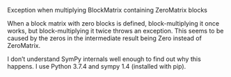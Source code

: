 Exception when multiplying BlockMatrix containing ZeroMatrix blocks

When a block matrix with zero blocks is defined, block-multiplying it once works, but block-multiplying it twice throws an exception. This seems to be caused by the zeros in the intermediate result being Zero instead of ZeroMatrix.

I don’t understand SymPy internals well enough to find out why this happens. I use Python 3.7.4 and sympy 1.4 (installed with pip).